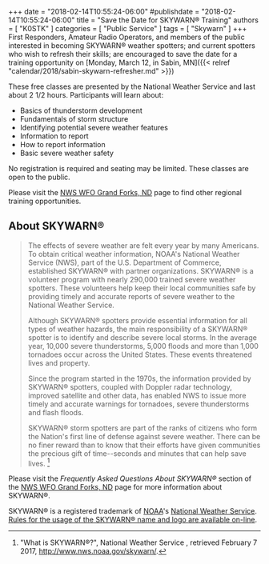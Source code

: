 +++
date = "2018-02-14T10:55:24-06:00"
#publishdate = "2018-02-14T10:55:24-06:00"
title = "Save the Date for SKYWARN&reg; Training"
authors = [ "K0STK" ]
categories = [ "Public Service" ]
tags = [ "Skywarn" ]
+++
First Responders, Amateur Radio Operators, and members of the public
interested in becoming SKYWARN&reg; weather spotters; and current spotters who
wish to refresh their skills; are encouraged to save the date for <!--one of
the two training opportunities to be offered in the Fargo/Moorhead area 
during 2018.--> a training opportunity on
[Monday, March 12, in Sabin, MN]({{< relref "calendar/2018/sabin-skywarn-refresher.md" >}})

<!--
* [Fargo - Tuesday, March 28]({{< relref "calendar/2017/fargo-skywarn-class.md" >}})
* [Sabin - Monday, March 27]({{< relref "calendar/2017/sabin-skywarn-refresher.md" >}})
-->
<!--more-->
These free classes are presented by the National Weather Service and last about 2 1/2 hours. Participants will learn about:

* Basics of thunderstorm development
* Fundamentals of storm structure
* Identifying potential severe weather features
* Information to report
* How to report information
* Basic severe weather safety

No registration is required and seating may be limited. These classes are open
to the public.

Please visit the [NWS WFO Grand Forks, ND](http://www.weather.gov/fgf/skywarn)
page to find other regional training opportunities.

## About SKYWARN&reg;

>The effects of severe weather are felt every year by many Americans.
>To obtain critical weather information, NOAA's National Weather
>Service (NWS), part of the U.S. Department of Commerce, established
>SKYWARN&reg; with partner organizations. SKYWARN&reg; is a volunteer
>program with nearly 290,000 trained severe weather spotters. These
>volunteers help keep their local communities safe by providing timely
>and accurate reports of severe weather to the National Weather Service.
>
>Although SKYWARN&reg; spotters provide essential information for all
>types of weather hazards, the main responsibility of a SKYWARN&reg;
>spotter is to identify and describe severe local storms. In the average
>year, 10,000 severe thunderstorms, 5,000 floods and more than 1,000
>tornadoes occur across the United States. These events threatened lives
>and property.
>
>Since the program started in the 1970s, the information provided by
>SKYWARN&reg; spotters, coupled with Doppler radar technology, improved
>satellite and other data, has enabled NWS to issue more timely and
>accurate warnings for tornadoes, severe thunderstorms and flash floods.
>
>SKYWARN&reg; storm spotters are part of the ranks of citizens who form
>the Nation's first line of defense against severe weather. There can be
>no finer reward than to know that their efforts have given communities
>the precious gift of time--seconds and minutes that can help save
>lives. [^1]

Please visit the *Frequently Asked Questions About SKYWARN&reg;* section of
the [NWS WFO Grand Forks, ND](http://www.weather.gov/fgf/skywarn) 
page for more information about SKYWARN&reg;.

SKYWARN&reg; is a registered trademark of [NOAA](http://www.noaa.gov/)'s
[National Weather Service](http://www.weather.gov/).
[Rules for the usage of the SKYWARN&reg; name and logo are
available on-line](http://www.weather.gov/skywarn/resources/SKYWARN_branding_guidelines_v5.0_Oct08.pdf).

[^1]: "What is SKYWARN&reg;?", National Weather Service , retrieved February 7 2017, http://www.nws.noaa.gov/skywarn/.
